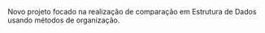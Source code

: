 Novo projeto focado na realização de comparação em Estrutura de Dados usando métodos de organização.
